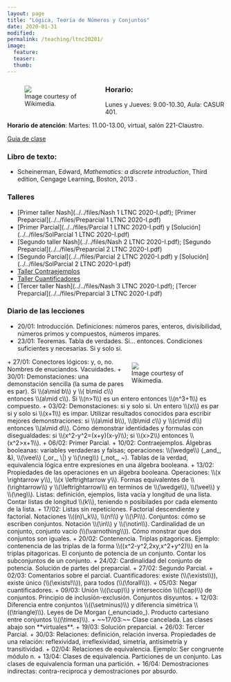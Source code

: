 ```yaml
---
layout: page
title: "Lógica, Teoría de Números y Conjuntos"
date: 2020-01-31
modified:
permalink: /teaching/ltnc20201/
image:
  feature:
  teaser:
  thumb:
---
```


<figure style="float: left; width:35%; margin-right:2%; margin-bottom:2%; margin-top:2%;">
<img src="../../images/Vennandornot.svg" />
<figcaption>Image courtesy of Wikimedia.</figcaption>
</figure>

### Horario:
  Lunes y Jueves: 9.00-10.30, Aula: CASUR 401.

**Horario de atención**:
  Martes: 11.00-13.00, virtual, salón 221-Claustro.

[Guía de clase](../../files/ltnc20201.doc)

### Libro de texto:
+ Scheinerman, Edward, _Mathematics: a discrete introduction_, Third edition, Cengage Learning, Boston, 2013 .

### Talleres
+ [Primer taller Nash](../../files/Nash 1 LTNC 2020-I.pdf); [Primer Preparcial](../../files/Preparcial 1 LTNC 2020-I.pdf)
+ [Primer Parcial](../../files/Parcial 1 LTNC 2020-I.pdf) y [Solución](../../files/SolParcial 1 LTNC 2020-I.pdf)
+ [Segundo taller Nash](../../files/Nash 2 LTNC 2020-I.pdf); [Segundo Preparcial](../../files/Preparcial 2 LTNC 2020-I.pdf)
+ [Segundo Parcial](../../files/Parcial 2 LTNC 2020-I.pdf) y [Solución](../../files/SolParcial 2 LTNC 2020-I.pdf)
+ [Taller Contraejemplos](../../files/TallerContraejemplos.pdf)
+ [Taller Cuantificadores](../../files/TallerCuantificadores.pdf)
+ [Tercer taller Nash](../../files/Nash 3 LTNC 2020-I.pdf); [Tercer Preparcial](../../files/Preparcial 3 LTNC 2020-I.pdf)

### Diario de las lecciones
+ 20/01: Introducción. Definiciones: números pares, enteros, divisibilidad, números primos y compuestos, números impares.
+ 23/01: Teoremas. Tabla de verdades. Si... entonces. Condiciones suficientes y necesarias. Si y solo si.
<figure style="float: right; width:35%; margin-left:2%; margin-bottom:2%; margin-top:2%;">
<img src="../../images/Atene.jpg"/>
<figcaption>Image courtesy of Wikimedia.</figcaption>
</figure>
+ 27/01: Conectores lógicos: y, o, no. Nombres de enuciandos. Vacuidades.
+ 30/01: Demonstaciones: una demonstación sencilla (la suma de pares es par). Si \\(a\mid b\\) y \\( b\mid c\\) entonces \\(a\mid c\\). Si \\(n>1\\) es un entero entonces \\(n^3+1\\) es compuesto.
+ 03/02: Demonstaciones: si y solo si. Un entero \\(x\\) es par si y solo si \\(x+1\\) es impar. Utilizar resultados conocidos para escribir mejores demonstraciones: si \\(a\mid b\\), \\(b\mid c\\) y \\(c\mid d\\) entonces \\(a\mid d\\). Cómo demonstrar identidades y formulas con disegualdades: si \\(x^2-y^2=(x+y)(x-y)\\); si \\(x>2\\) entonces \\(x^2>x+1\\).
+ 06/02: Primer Parcial.
+ 10/02: Contraejemplos. Álgebras booleanas: variables verdaderas y falsas; operaciones: \\(\wedge\\) (_and_, &), \\(\vee\\) (_or_, \|) y \\(\neg\\) (_not_, ~). Tablas de la verdad, equivalencia lógica entre expresiones en una álgebra booleana.
+ 13/02: Propiedades de las operaciones en un álgebra booleana. Operaciones: \\(x \rightarrow y\\), \\(x \leftrightarrow y\\). Formas equivalentes de \\(\rightarrow\\) y \\(\leftrightarrow\\) en terminos de \\(\wedge\\), \\(\vee\\) y \\(\neg\\). Listas: definición, ejemplos, lista vacía y longitud de una lista. Contar listas de longitud \\(k\\), teniendo n posibilades por cada elemento de la lista.
+ 17/02: Listas sin repeticiones. Factorial descendiente y factorial. Notaciones \\((n)\_k\\), \\(n!\\) y \\(\Pi\\). Conjuntos: cómo se escriben conjuntos. Notación \\(\in\\) y \\(\notin\\). Cardinalidad de un conjunto, conjunto vacío (\\(\varnothing\\)). Cómo monstrar que dos conjuntos son iguales.
+ 20/02: Contenencia. Triplas pitagoricas. Ejemplo: contenencia de las triplas de la forma \\((x^2-y^2,2xy,x^2+y^2)\\) en la triplas pitagoricas. El conjunto de potencia de un conjunto. Contar los subconjuntos de un conjunto.
+ 24/02: Cardinalidad del conjunto de potencia. Solución de partes del preparcial.
+ 27/02: Segundo Parcial.
+ 02/03: Comentarios sobre el parcial. Cuantificadores: existe (\\(\exists\\)), existe único (\\(\exists!\\)), para todos (\\(\forall\\)).
+ 05/03: Negar cuantificadores.
+ 09/03: Unión \\((\cup)\\) y intersección \\((\cap)\\) de conjuntos. Principio de inclusión-exclusión. Conjuntos disyuntos.
+ 12/03: Diferencia entre conjuntos \\((\setminus)\\) y diferencia simétrica \\((\triangle)\\). Leyes de De Morgan (_enunciado_). Producto cartesiano entre conjuntos \\((\times)\\).
+ ~~17/03:~~ Clase cancelada. Las clases abajo son **virtuales**.
+ 19/03: Solución preparcial.
+ 26/03: Tercer Parcial.
+ 30/03: Relaciones: definición, relación inversa. Propiedades de una relación: reflexividad, irreflexividad, simetría, antisimetría y transitividad.
+ 02/04: Relaciones de equivalencia. Ejemplo: Ser congruente módulo n.
+ 13/04: Clases de equivalencia. Particiones de un conjunto. Las clases de equivalencia forman una partición.
+ 16/04: Demostraciones indirectas: contra-reciproca y demostraciones por absurdo.
